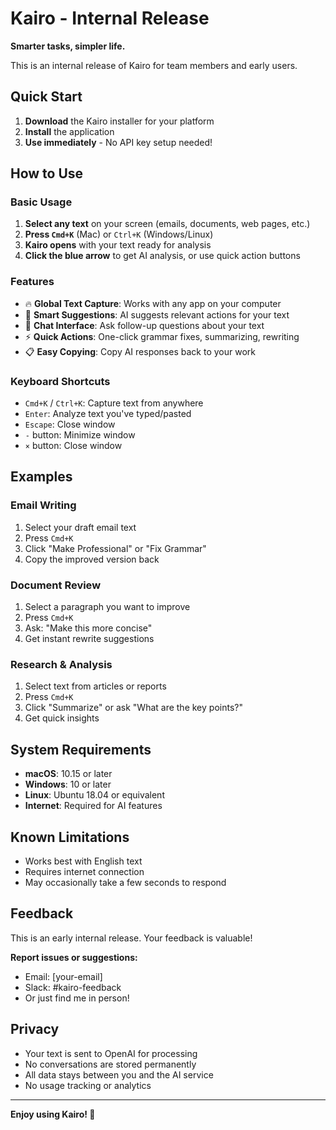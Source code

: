 # Kairo - Internal Release

**Smarter tasks, simpler life.**

This is an internal release of Kairo for team members and early users.

## Quick Start

1. **Download** the Kairo installer for your platform
2. **Install** the application
3. **Use immediately** - No API key setup needed!

## How to Use

### Basic Usage
1. **Select any text** on your screen (emails, documents, web pages, etc.)
2. **Press `Cmd+K`** (Mac) or `Ctrl+K` (Windows/Linux)
3. **Kairo opens** with your text ready for analysis
4. **Click the blue arrow** to get AI analysis, or use quick action buttons

### Features
- 🔥 **Global Text Capture**: Works with any app on your computer
- 🤖 **Smart Suggestions**: AI suggests relevant actions for your text
- 💬 **Chat Interface**: Ask follow-up questions about your text
- ⚡ **Quick Actions**: One-click grammar fixes, summarizing, rewriting
- 📋 **Easy Copying**: Copy AI responses back to your work

### Keyboard Shortcuts
- `Cmd+K` / `Ctrl+K`: Capture text from anywhere
- `Enter`: Analyze text you've typed/pasted
- `Escape`: Close window
- `-` button: Minimize window
- `×` button: Close window

## Examples

### Email Writing
1. Select your draft email text
2. Press `Cmd+K`
3. Click "Make Professional" or "Fix Grammar"
4. Copy the improved version back

### Document Review
1. Select a paragraph you want to improve
2. Press `Cmd+K`
3. Ask: "Make this more concise"
4. Get instant rewrite suggestions

### Research & Analysis
1. Select text from articles or reports
2. Press `Cmd+K`
3. Click "Summarize" or ask "What are the key points?"
4. Get quick insights

## System Requirements

- **macOS**: 10.15 or later
- **Windows**: 10 or later
- **Linux**: Ubuntu 18.04 or equivalent
- **Internet**: Required for AI features

## Known Limitations

- Works best with English text
- Requires internet connection
- May occasionally take a few seconds to respond

## Feedback

This is an early internal release. Your feedback is valuable!

**Report issues or suggestions:**
- Email: [your-email]
- Slack: #kairo-feedback
- Or just find me in person!

## Privacy

- Your text is sent to OpenAI for processing
- No conversations are stored permanently
- All data stays between you and the AI service
- No usage tracking or analytics

---

**Enjoy using Kairo! 🚀**